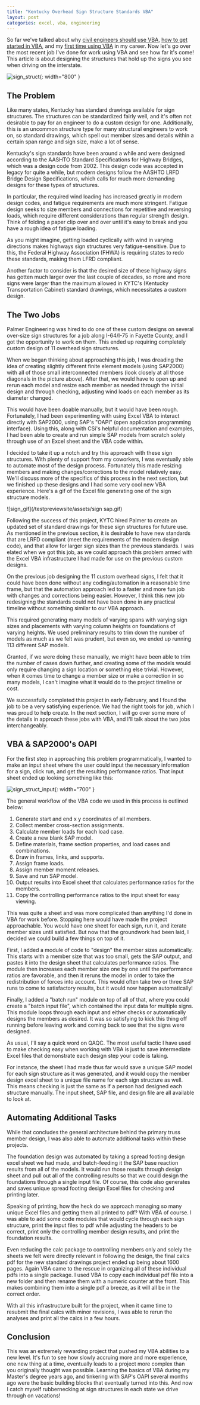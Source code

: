 ```yaml
---
title: "Kentucky Overhead Sign Structure Standards VBA"
layout: post
categories: excel, vba, engineering
---
```


So far we've talked about why [civil engineers should use VBA][why_vba], [how to get started in VBA][start_vba], and my [first time using VBA][lake_bridges_vba] in my career. Now let's go over the most recent job I've done for work using VBA and see how far it's come! This article is about designing the structures that hold up the signs you see when driving on the interstate.



![sign_struct](/testpreviewsite/assets/sign-structure.jpg){: width="800" }

## The Problem
Like many states, Kentucky has standard drawings available for sign structures. The structures can be standardized fairly well, and it's often not desirable to pay for an engineer to do a custom design for one. Additionally, this is an uncommon structure type for many structural engineers to work on, so standard drawings, which spell out member sizes and details within a certain span range and sign size, make a lot of sense. 

Kentucky's sign standards have been around a while and were designed according to the AASHTO Standard Specifications for Highway Bridges, which was a design code from 2002. This design code was accepted in legacy for quite a while, but modern designs follow the AASHTO LRFD Bridge Design Specifications, which calls for much more demanding designs for these types of structures. 

In particular, the required wind loading has increased greatly in modern design codes, and fatigue requirements are much more stringent. Fatigue design seeks to size members and connections for repetitive and reversing loads, which require different considerations than regular strength design. Think of folding a paper clip over and over until it's easy to break and you have a rough idea of fatigue loading. 

As you might imagine, getting loaded cyclically with wind in varying directions makes highways sign structures very fatigue-sensitive. Due to this, the Federal Highway Association (FHWA) is requiring states to redo these standards, making them LFRD compliant. 

Another factor to consider is that the desired size of these highway signs has gotten much larger over the last couple of decades, so more and more signs were larger than the maximum allowed in KYTC's (Kentucky Transportation Cabinet) standard drawings, which necessitates a custom design. 

## The Two Jobs
Palmer Engineering was hired to do one of these custom designs on several over-size sign structures for a job along I-64/I-75 in Fayette County, and I got the opportunity to work on them. This ended up requiring completely custom design of 11 overhead sign structures.

When we began thinking about approaching this job, I was dreading the idea of creating slightly different finite element models (using SAP2000) with all of those small interconnected members (look closely at all those diagonals in the picture above). After that, we would have to open up and rerun each model and resize each member as needed through the initial design and through checking, adjusting wind loads on each member as its diameter changed.

This would have been doable manually, but it would have been rough. Fortunately, I had been experimenting with using Excel VBA to interact directly with SAP2000, using SAP's "OAPI" (open application programming interface). Using this, along with CSi's helpful documentation and examples, I had been able to create and run simple SAP models from scratch solely through use of an Excel sheet and the VBA code within.

I decided to take it up a notch and try this approach with these sign structures. With plenty of support from my coworkers, I was eventually able to automate most of the design process. Fortunately this made resizing members and making changes/corrections to the model relatively easy. We'll discuss more of the specifics of this process in the next section, but we finished up these designs and I had some very cool new VBA experience. Here's a gif of the Excel file generating one of the sign structure models.

![sign_gif](/testpreviewsite/assets/sign sap.gif)

Following the success of this project, KYTC hired Palmer to create an updated set of standard drawings for these sign structures for future use. As mentioned in the previous section, it is desirable to have new standards that are LRFD compliant (meet the requirements of the modern design code), and that allow for larger sign sizes than the previous standards. I was elated when we got this job, as we could approach this problem armed with the Excel VBA infrastructure I had made for use on the previous custom designs. 

On the previous job designing the 11 custom overhead signs, I felt that it could have been done without any coding/automation in a reasonable time frame, but that the automation approach led to a faster and more fun job with changes and corrections being easier. However, I think this new job redesigning the standards could not have been done in any practical timeline without something similar to our VBA approach. 

This required generating many models of varying spans with varying sign sizes and placements with varying column heights on foundations of varying heights. We used preliminary results to trim down the number of models as much as we felt was prudent, but even so, we ended up running 113 different SAP models.

Granted, if we were doing these manually, we might have been able to trim the number of cases down further, and creating some of the models would only require changing a sign location or something else trivial. However, when it comes time to change a member size or make a correction in so many models, I can't imagine what it would do to the project timeline or cost.

We successfully completed this project in early February, and I found the job to be a very satisfying experience. We had the right tools for job, which I was proud to help create. In the next section, I will go over some more of the details in approach these jobs with VBA, and I'll talk about the two jobs interchangeably.

## VBA & SAP2000's OAPI
For the first step in approaching this problem programmatically, I wanted to make an input sheet where the user could input the necessary information for a sign, click run, and get the resulting performance ratios. That input sheet ended up looking something like this:

![sign_struct_input](/testpreviewsite/assets/sign-struct-input.jpg){: width="700" }

The general workflow of the VBA code we used in this process is outlined below:

1. Generate start and end x y coordinates of all members.
2. Collect member cross-section assignments.
3. Calculate member loads for each load case.
4. Create a new blank SAP model.
5. Define materials, frame section properties, and load cases and combinations.
6. Draw in frames, links, and supports.
7. Assign frame loads.
8. Assign member moment releases.
9. Save and run SAP model.
10. Output results into Excel sheet that calculates performance ratios for the members.
11. Copy the controlling performance ratios to the input sheet for easy viewing.

This was quite a sheet and was more complicated than anything I'd done in VBA for work before. Stopping here would have made the project approachable. You would have one sheet for each sign, run it, and iterate member sizes until satisfied. But now that the groundwork had been laid, I decided we could build a few things on top of it.

First, I added a module of code to "design" the member sizes automatically. This starts with a member size that was too small, gets the SAP output, and pastes it into the design sheet that calculates performance ratios. The module then increases each member size one by one until the performance ratios are favorable, and then it reruns the model in order to take the redistribution of forces into account. This would often take two or three SAP runs to come to satisfactory results, but it would now happen automatically!

Finally, I added a "batch run" module on top of all of that, where you could create a "batch input file", which contained the input data for multiple signs. This module loops through each input and either checks or automatically designs the members as desired. It was so satisfying to kick this thing off running before leaving work and coming back to see that the signs were designed. 

As usual, I'll say a quick word on QAQC. The most useful tactic I have used to make checking easy when working with VBA is just to save intermediate Excel files that demonstrate each design step your code is taking. 

For instance, the sheet I had made thus far would save a unique SAP model for each sign structure as it was generated, and it would copy the member design excel sheet to a unique file name for each sign structure as well. This means checking is just the same as if a person had designed each structure manually. The input sheet, SAP file, and design file are all available to look at.

## Automating Additional Tasks
While that concludes the general architecture behind the primary truss member design, I was also able to automate additional tasks within these projects.

The foundation design was automated by taking a spread footing design excel sheet we had made, and batch-feeding it the SAP base reaction results from all of the models. It would run those results through design sheet and pull out all of the controlling results so that we could design the foundations through a single input file. Of course, this code also generates and saves unique spread footing design Excel files for checking and printing later.

Speaking of printing, how the heck do we approach managing so many unique Excel files and getting them all printed to pdf? With VBA of course. I was able to add some code modules that would cycle through each sign structure, print the input files to pdf while adjusting the headers to be correct, print only the controlling member design results, and print the foundation results. 

Even reducing the calc package to controlling members only and solely the sheets we felt were directly relevant in following the design, the final calcs pdf for the new standard drawings project ended up being about 1600 pages. Again VBA came to the rescue in organizing all of these individual pdfs into a single package. I used VBA to copy each individual pdf file into a new folder and then rename them with a numeric counter at the front. This makes combining them into a single pdf a breeze, as it will all be in the correct order.

With all this infrastructure built for the project, when it came time to resubmit the final calcs with minor revisions, I was able to rerun the analyses and print all the calcs in a few hours.

## Conclusion
This was an extremely rewarding project that pushed my VBA abilities to a new level. It's fun to see how slowly accruing more and more experience, one new thing at a time, eventually leads to a project more complex than you originally thought was possible. Learning the basics of VBA during my Master's degree years ago, and tinkering with SAP's OAPI several months ago were the basic building blocks that eventually turned into this. And now I catch myself rubbernecking at sign structures in each state we drive through on vacations!


[why_vba]: https://lucasbeattie.com/why-civil-engineers-vba/
[start_vba]: https://lucasbeattie.com/getting-started-in-vba/
[lake_bridges_vba]: https://lucasbeattie.com/vba-lake-bridges/